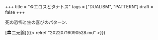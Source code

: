+++
title = "⚙エロスとタナトス"
tags = ["DUALISM", "PATTERN"]
draft = false
+++

死の恐怖と生の喜びのパターン.

[🏛二元論]({{< relref "20220716090528.md" >}})
